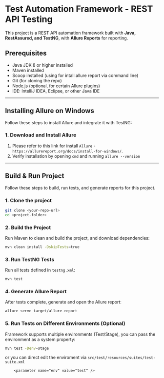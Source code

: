 # Test Automation Framework - REST API Testing

This project is a REST API automation framework built with **Java, RestAssured, and TestNG**, with **Allure Reports** for reporting.

## Prerequisites

- Java JDK 8 or higher installed
- Maven installed
- Scoop installed (using for intall allure report via command line)
- Git (for cloning the repo)
- Node.js (optional, for certain Allure plugins)
- IDE: IntelliJ IDEA, Eclipse, or other Java IDE

---

## Installing Allure on Windows

Follow these steps to install Allure and integrate it with TestNG:

### 1. Download and Install Allure

1. Please refer to this link for install `Allure` -  `https://allurereport.org/docs/install-for-windows/`.
2. Verify installation by opening `cmd` and running `allure --version`

---

## Build & Run Project
Follow these steps to build, run tests, and generate reports for this project.

### 1. Clone the project
```bash
git clone <your-repo-url>
cd <project-folder>
```

### 2. Build the Project

Run Maven to clean and build the project, and download dependencies:

```bash
mvn clean install -DskipTests=true 
```

### 3. Run TestNG Tests

Run all tests defined in `testng.xml`:

```bash
mvn test
```

### 4. Generate Allure Report

After tests complete, generate and open the Allure report:

```bash
allure serve target/allure-report
```

### 5. Run Tests on Different Environments (Optional)

Framework supports multiple environments (Test/Stage), you can pass the environment as a system property:

```bash
mvn test -Denv=stage
```

or you can direct edit the enviroment via `src/test/resources/suites/test-suite.xml`

```
	<parameter name="env" value="test" />
```
